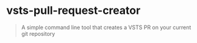 # vsts-pull-request-creator

> A simple command line tool that creates a VSTS PR on your current git repository
